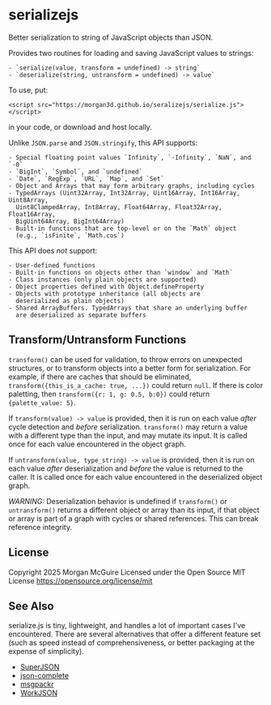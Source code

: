 # serializejs
Better serialization to string of JavaScript objects than JSON.

Provides two routines for loading and saving JavaScript values to strings:

    - `serialize(value, transform = undefined) -> string`
    - `deserialize(string, untransform = undefined) -> value`

To use, put:

~~~~~~~~~~~~~~~~~~~~~~~~~~~~~~~~~~~~~~~~~~~~~~~~~~~~~~~~~~~~~~~~~~~~~~~~~~~
<script src="https://morgan3d.github.io/seralizejs/serialize.js"></script>
~~~~~~~~~~~~~~~~~~~~~~~~~~~~~~~~~~~~~~~~~~~~~~~~~~~~~~~~~~~~~~~~~~~~~~~~~~~

in your code, or download and host locally.

Unlike `JSON.parse` and `JSON.stringify`, this API supports:

    - Special floating point values `Infinity`, `-Infinity`, `NaN`, and `-0`
    - `BigInt`, `Symbol`, and `undefined` 
    - `Date`, `RegExp`, `URL`, `Map`, and `Set`
    - Object and Arrays that may form arbitrary graphs, including cycles
    - TypedArrays (Uint32Array, Int32Array, Uint16Array, Int16Array, Uint8Array, 
      Uint8ClampedArray, Int8Array, Float64Array, Float32Array, Float16Array, 
      BigUint64Array, BigInt64Array)
    - Built-in functions that are top-level or on the `Math` object 
      (e.g., `isFinite`, `Math.cos`)


This API does _not_ support:

    - User-defined functions
    - Built-in functions on objects other than `window` and `Math`
    - Class instances (only plain objects are supported)
    - Object properties defined with Object.defineProperty
    - Objects with prototype inheritance (all objects are 
      deserialized as plain objects)
    - Shared ArrayBuffers. TypedArrays that share an underlying buffer
      are deserialized as separate buffers    

## Transform/Untransform Functions

`transform()` can be used for validation, to throw errors on 
unexpected structures, or to transform objects into a better 
form for serialization. For example, if there are caches 
that should be eliminated, `transform({this_is_a_cache: true, ...})` 
could return `null`. If there is color paletting, then 
`transform({r: 1, g: 0.5, b:0})` could return `{palette_value: 5}`.

If `transform(value) -> value` is provided, then it is run on each 
value *after* cycle detection and *before* serialization. 
`transform()` may return a value with a different type than the input, 
and may mutate its input. It is called once for each value 
encountered in the object graph.

If `untransform(value, type_string) -> value` is provided, then it 
is run on each value *after* deserialization and *before* the value
is returned to the caller. It is called once for each value encountered
in the deserialized object graph.

*WARNING:* Deserialization behavior is undefined if `transform()` or 
`untransform()` returns a different object or array than its input, 
if that object or array is part of a graph with cycles or shared 
references. This can break reference integrity.

## License
Copyright 2025 Morgan McGuire
Licensed under the Open Source MIT License
https://opensource.org/license/mit


## See Also

serialize.js is tiny, lightweight, and handles a lot 
of important cases I've encountered. There are several alternatives
that offer a different feature set (such as speed instead of
comprehensiveness, or better packaging at the expense of simplicity).

- [SuperJSON](https://github.com/flightcontrolhq/superjson) 
- [json-complete](https://github.com/cierelabs/json-complete/) 
- [msgpackr](https://github.com/kriszyp/msgpackr)
- [WorkJSON](https://github.com/morgan3d/workjson) 

